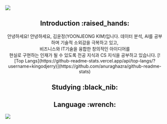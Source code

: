 <img src="https://capsule-render.vercel.app/api?type=waving&color=gradient&height=200&section=header&text=Jerry's%20Github&fontSize=80" />

<div align=center>
  <h2>Introduction :raised_hands:</h2>
    안녕하세요! 안녕하세요, 김윤정(YOONJEONG KIM)입니다.
    데이터 분석, AI를 공부하며 기술적 소외감을 극복하고 있고,<br>
    비즈니스와 IT기술을 융합한 창의적인 아이디어를<br>
    현실로 구현하는 인재가 될 수 있도록 전공 지식과 CS 지식을 공부하고 있습니다.
    [![Top Langs](https://github-readme-stats.vercel.app/api/top-langs/?username=kingodjerry)](https://github.com/anuraghazra/github-readme-stats)
</div>

<div align=center>
<h2>Studying :black_nib:</h2>
</div>

<div align=center>
<h2>Language :wrench:</h2>
</div>

<img src="https://capsule-render.vercel.app/api?type=waving&color=gradient&height=200&section=footer" />
